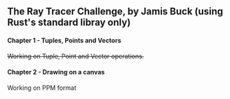 ## The Ray Tracer Challenge, by Jamis Buck (using Rust's standard libray only)

#### Chapter 1 - Tuples, Points and Vectors
~~Working on Tuple, Point and Vector operations.~~
#### Chapter 2 - Drawing on a canvas
Working on PPM format

